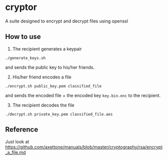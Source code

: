 # cryptor
A suite designed to encrypt and decrypt files using openssl

## How to use


1) The recipient generates a keypair

`./generate_keys.sh`

and sends the public key to his/her friends.

2) His/her friend encodes a file

`./encrypt.sh public_key.pem classified_file`

and sends the encoded file + the encoded key `key.bin.enc` to the recipient.

3) The recipient decodes the file

`./decrypt.sh private_key.pem classified_file.aes`

## Reference

Just look at https://github.com/axettone/manuals/blob/master/cryptography/rsa/encrypt_a_file.md
